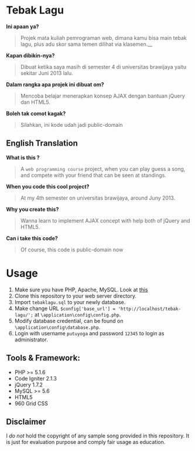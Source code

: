 # Tebak Lagu

__Ini apaan ya?__
> Projek mata kuliah pemrograman web, dimana kamu bisa main tebak lagu, plus adu skor sama temen dilihat via klasemen.__

__Kapan dibikin-nya?__
> Dibuat ketika saya masih di semester 4 di universitas brawijaya yaitu sekitar Juni 2013 lalu.

__Dalam rangka apa projek ini dibuat om?__
> Mencoba belajar menerapkan konsep AJAX dengan bantuan jQuery dan HTML5.

__Boleh tak comot kagak?__
> Silahkan, ini kode udah jadi public-domain

## English Translation

__What is this ?__
> A `web programming course` project, when you can play guess a song, and compete with your friend that can be seen at standings.

__When you code this cool project?__
> At my 4th semester on universitas brawijaya, around Juny 2013.

__Why you create this?__
> Wanna learn to implement AJAX concept with help both of jQuery and HTML5.

__Can i take this code?__
> Of course, this code is public-domain now

# Usage
1. Make sure you have PHP, Apache, MySQL. Look at [this](#tools--framework)
2. Clone this repository to your web server directory. 
3. Import `tebaklagu.sql` to your newly database. 
4. Make change URL `$config['base_url']	= 'http://localhost/tebak-lagu/';` at `\application\config\config.php`.
5. Modify database credential, can be found on `\application\config\database.php`.
6. Login with username `putuyoga` and password `12345` to login as administrator.

## Tools & Framework:

- PHP >= 5.1.6
- Code Igniter 2.1.3
- jQuery 1.7.2
- MySQL >= 5.6
- HTML5
- 960 Grid CSS

## Disclaimer
I *do not* hold the copyright of any sample song provided in this repository. 
It is just for evaluation purpose and comply fair usage as education.
